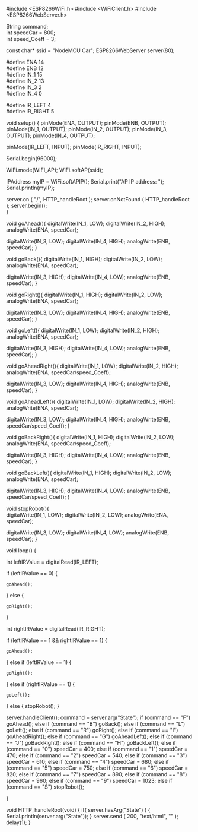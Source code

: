 #include <ESP8266WiFi.h>
#include <WiFiClient.h> 
#include <ESP8266WebServer.h>

String command;            
int speedCar = 800;         
int speed_Coeff = 3;

const char* ssid = "NodeMCU Car";
ESP8266WebServer server(80);

#define ENA   14          
#define ENB   12          
#define IN_1  15          
#define IN_2  13          
#define IN_3  2           
#define IN_4  0           

#define IR_LEFT  4       
#define IR_RIGHT    5    

void setup() {
  pinMode(ENA, OUTPUT);
  pinMode(ENB, OUTPUT);  
  pinMode(IN_1, OUTPUT);
  pinMode(IN_2, OUTPUT);
  pinMode(IN_3, OUTPUT);
  pinMode(IN_4, OUTPUT); 
  
  pinMode(IR_LEFT, INPUT);
  pinMode(IR_RIGHT, INPUT);
  
  Serial.begin(96000);
  
  
  WiFi.mode(WIFI_AP);
  WiFi.softAP(ssid);

  IPAddress myIP = WiFi.softAPIP();
  Serial.print("AP IP address: ");
  Serial.println(myIP);
 
  
  server.on ( "/", HTTP_handleRoot );
  server.onNotFound ( HTTP_handleRoot );
  server.begin();    
}

void goAhead(){ 
  digitalWrite(IN_1, LOW);
  digitalWrite(IN_2, HIGH);
  analogWrite(ENA, speedCar);

  digitalWrite(IN_3, LOW);
  digitalWrite(IN_4, HIGH);
  analogWrite(ENB, speedCar);
}

void goBack(){ 
  digitalWrite(IN_1, HIGH);
  digitalWrite(IN_2, LOW);
  analogWrite(ENA, speedCar);

  digitalWrite(IN_3, HIGH);
  digitalWrite(IN_4, LOW);
  analogWrite(ENB, speedCar);
}

void goRight(){ 
  digitalWrite(IN_1, HIGH);
  digitalWrite(IN_2, LOW);
  analogWrite(ENA, speedCar);

  digitalWrite(IN_3, LOW);
  digitalWrite(IN_4, HIGH);
  analogWrite(ENB, speedCar);
}

void goLeft(){
  digitalWrite(IN_1, LOW);
  digitalWrite(IN_2, HIGH);
  analogWrite(ENA, speedCar);

  digitalWrite(IN_3, HIGH);
  digitalWrite(IN_4, LOW);
  analogWrite(ENB, speedCar);
}

void goAheadRight(){
  digitalWrite(IN_1, LOW);
  digitalWrite(IN_2, HIGH);
  analogWrite(ENA, speedCar/speed_Coeff);
 
  digitalWrite(IN_3, LOW);
  digitalWrite(IN_4, HIGH);
  analogWrite(ENB, speedCar);
}

void goAheadLeft(){
  digitalWrite(IN_1, LOW);
  digitalWrite(IN_2, HIGH);
  analogWrite(ENA, speedCar);

  digitalWrite(IN_3, LOW);
  digitalWrite(IN_4, HIGH);
  analogWrite(ENB, speedCar/speed_Coeff);
}

void goBackRight(){ 
  digitalWrite(IN_1, HIGH);
  digitalWrite(IN_2, LOW);
  analogWrite(ENA, speedCar/speed_Coeff);

  digitalWrite(IN_3, HIGH);
  digitalWrite(IN_4, LOW);
  analogWrite(ENB, speedCar);
}

void goBackLeft(){ 
  digitalWrite(IN_1, HIGH);
  digitalWrite(IN_2, LOW);
  analogWrite(ENA, speedCar);

  digitalWrite(IN_3, HIGH);
  digitalWrite(IN_4, LOW);
  analogWrite(ENB, speedCar/speed_Coeff);
}

void stopRobot(){  
  digitalWrite(IN_1, LOW);
  digitalWrite(IN_2, LOW);
  analogWrite(ENA, speedCar);

  digitalWrite(IN_3, LOW);
  digitalWrite(IN_4, LOW);
  analogWrite(ENB, speedCar);
}

void loop() {
  
  int leftIRValue = digitalRead(IR_LEFT);
  
  
  if (leftIRValue == 0) {
    
    goAhead();
  } else {
    
    goRight();
  }

  int rightIRValue = digitalRead(IR_RIGHT);
  
 
  if (leftIRValue == 1 && rightIRValue == 1) {
    
    goAhead();
  } else if (leftIRValue == 1) {

    goRight();
  } else if (rightIRValue == 1) {
    
    goLeft();
  } else {
    stopRobot();
  }

  server.handleClient();
  command = server.arg("State");
  if (command == "F") goAhead();
  else if (command == "B") goBack();
  else if (command == "L") goLeft();
  else if (command == "R") goRight();
  else if (command == "I") goAheadRight();
  else if (command == "G") goAheadLeft();
  else if (command == "J") goBackRight();
  else if (command == "H") goBackLeft();
  else if (command == "0") speedCar = 400;
  else if (command == "1") speedCar = 470;
  else if (command == "2") speedCar = 540;
  else if (command == "3") speedCar = 610;
  else if (command == "4") speedCar = 680;
  else if (command == "5") speedCar = 750;
  else if (command == "6") speedCar = 820;
  else if (command == "7") speedCar = 890;
  else if (command == "8") speedCar = 960;
  else if (command == "9") speedCar = 1023;
  else if (command == "S") stopRobot();
  
}
  

void HTTP_handleRoot(void)
 {
  if( server.hasArg("State") )
  {
    Serial.println(server.arg("State"));
  }
  server.send ( 200, "text/html", "" );
  delay(1);
}
